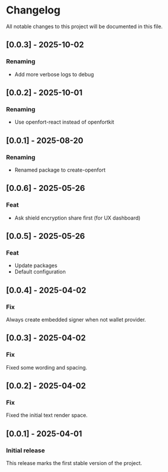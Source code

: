 # Changelog

All notable changes to this project will be documented in this file.

## [0.0.3] - 2025-10-02

### Renaming

- Add more verbose logs to debug

## [0.0.2] - 2025-10-01

### Renaming

- Use openfort-react instead of openfortkit

## [0.0.1] - 2025-08-20

### Renaming

- Renamed package to create-openfort

## [0.0.6] - 2025-05-26

### Feat

- Ask shield encryption share first (for UX dashboard)

## [0.0.5] - 2025-05-26

### Feat

- Update packages
- Default configuration

## [0.0.4] - 2025-04-02

### Fix

Always create embedded signer when not wallet provider.

## [0.0.3] - 2025-04-02

### Fix

Fixed some wording and spacing.

## [0.0.2] - 2025-04-02

### Fix

Fixed the initial text render space.

## [0.0.1] - 2025-04-01

### Initial release

This release marks the first stable version of the project.
